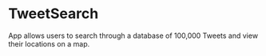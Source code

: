 TweetSearch
===========

App allows users to search through a database of 100,000 Tweets and view their locations on a map.
